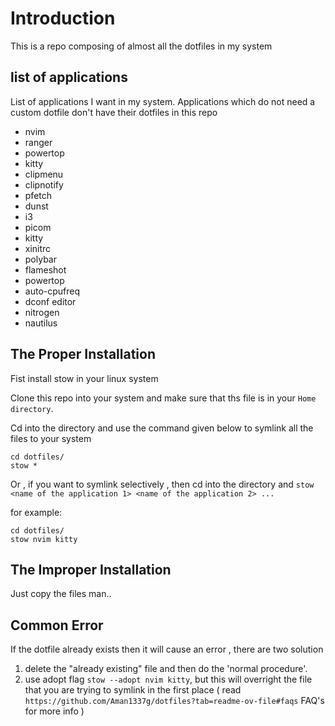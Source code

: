 # Introduction 

This is a repo composing of almost all the dotfiles in my system 

## list of applications 

List of applications I want in my system. Applications which do not need a custom dotfile don't have their dotfiles in this repo 

- nvim
- ranger
- powertop
- kitty
- clipmenu
- clipnotify
- pfetch
- dunst
- i3
- picom
- kitty
- xinitrc
- polybar
- flameshot
- powertop
- auto-cpufreq
- dconf editor
- nitrogen
- nautilus


## The Proper Installation

Fist install stow in your linux system

Clone this repo into your system and make sure that ths file is in your `Home directory`.

Cd into the directory and use the command given below to symlink all the files to your system 

```
cd dotfiles/
stow *
```

Or , if you want to symlink selectively , then cd into the directory and `stow <name of the application 1> <name of the application 2> ...`

for example:
```
cd dotfiles/
stow nvim kitty
```

## The Improper Installation

Just copy the files man..

## Common Error

If the dotfile already exists then it will cause an error , there are two solution 

1. delete the "already existing" file and then do the 'normal procedure'.
2. use adopt flag `stow --adopt nvim kitty`, but this will overright the file that you are trying to symlink in the first place ( read `https://github.com/Aman1337g/dotfiles?tab=readme-ov-file#faqs` FAQ's for more info ) 


